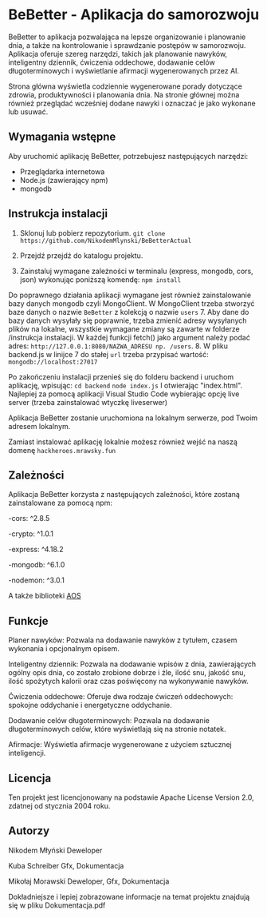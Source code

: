 # BeBetter - Aplikacja do samorozwoju

BeBetter to aplikacja pozwalająca na lepsze organizowanie i planowanie dnia, a także na kontrolowanie i sprawdzanie postępów w samorozwoju. Aplikacja oferuje szereg narzędzi, takich jak planowanie nawyków, inteligentny dziennik, ćwiczenia oddechowe, dodawanie celów długoterminowych i wyświetlanie afirmacji wygenerowanych przez AI.

Strona główna wyświetla codziennie wygenerowane porady dotyczące zdrowia, produktywności i planowania dnia. Na stronie głównej można również przeglądać wcześniej dodane nawyki i oznaczać je jako wykonane lub usuwać.

## Wymagania wstępne

Aby uruchomić aplikację BeBetter, potrzebujesz następujących narzędzi:

- Przeglądarka internetowa
- Node.js (zawierający npm)
- mongodb

## Instrukcja instalacji

1. Sklonuj lub pobierz repozytorium.
   ```git clone https://github.com/NikodemMlynski/BeBetterActual ```

3. Przejdź przejdź do katalogu projektu.

5. Zainstaluj wymagane zależności w terminalu (express, mongodb, cors, json) wykonując poniższą komendę:
``` npm install ```

Do poprawnego działania aplikacji wymagane jest również zainstalowanie bazy danych mongodb czyli MongoClient. W MongoClient
trzeba stworzyć baze danych o nazwie `BeBetter` z kolekcją o nazwie `users`
7. Aby dane do bazy danych wysyłały się poprawnie, trzeba zmienić adresy wysyłanych plików na lokalne, wszystkie
   wymagane zmiany są zawarte w folderze /instrukcja instalacji. W każdej funkcji fetch() jako argument należy podać adres: `http://127.0.0.1:8080/NAZWA_ADRESU np. /users`.
8. W pliku backend.js w linijce 7 do stałej `url` trzeba przypisać wartość: `mongodb://localhost:27017`

Po zakończeniu instalacji przenieś się do folderu backend i uruchom aplikację, wpisując:
```cd backend```
```node index.js```
I otwierając "index.html". Najlepiej za pomocą aplikacji Visual Studio Code wybierając opcję live server (trzeba zainstalować wtyczkę liveserwer)

Aplikacja BeBetter zostanie uruchomiona na lokalnym serwerze, pod Twoim adresem lokalnym.

Zamiast instalować aplikację lokalnie możesz również wejść na naszą domenę `hackheroes.mrawsky.fun`

## Zależności
Aplikacja BeBetter korzysta z następujących zależności, które zostaną zainstalowane za pomocą npm:

-cors: ^2.8.5

-crypto: ^1.0.1

-express: ^4.18.2

-mongodb: ^6.1.0

-nodemon: ^3.0.1

A także biblioteki [AOS](https://michalsnik.github.io/aos/)

## Funkcje
Planer nawyków: Pozwala na dodawanie nawyków z tytułem, czasem wykonania i opcjonalnym opisem.

Inteligentny dziennik: Pozwala na dodawanie wpisów z dnia, zawierających ogólny opis dnia, co zostało zrobione dobrze i źle, ilość snu, jakość snu, ilość spożytych kalorii oraz czas poświęcony na wykonywanie nawyków.

Ćwiczenia oddechowe: Oferuje dwa rodzaje ćwiczeń oddechowych: spokojne oddychanie i energetyczne oddychanie.

Dodawanie celów długoterminowych: Pozwala na dodawanie długoterminowych celów, które wyświetlają się na stronie notatek.

Afirmacje: Wyświetla afirmacje wygenerowane z użyciem sztucznej inteligencji.

## Licencja
Ten projekt jest licencjonowany na podstawie Apache License Version 2.0, zdatnej od stycznia 2004 roku.

## Autorzy
Nikodem Młyński Deweloper

Kuba Schreiber Gfx, Dokumentacja

Mikołaj Morawski Deweloper, Gfx, Dokumentacja

Dokładniejsze i lepiej zobrazowane informacje na temat projektu znajdują się w pliku Dokumentacja.pdf

